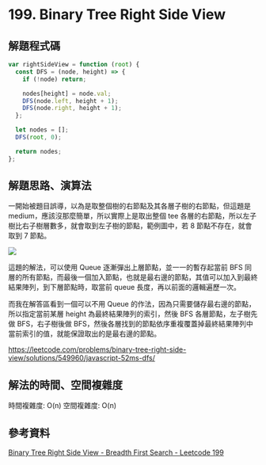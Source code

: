 # 199. Binary Tree Right Side View

## 解題程式碼

```javascript
var rightSideView = function (root) {
  const DFS = (node, height) => {
    if (!node) return;

    nodes[height] = node.val;
    DFS(node.left, height + 1);
    DFS(node.right, height + 1);
  };

  let nodes = [];
  DFS(root, 0);

  return nodes;
};
```

## 解題思路、演算法

一開始被題目誤導，以為是取整個樹的右節點及其各層子樹的右節點，但這題是 medium，應該沒那麼簡單，所以實際上是取出整個 tee 各層的右節點，所以左子樹比右子樹層數多，就會取到左子樹的節點，範例圖中，若 8 節點不存在，就會取到 7 節點。

![](https://upload.cc/i1/2023/10/09/ACEbg3.png)

這題的解法，可以使用 Queue 逐漸彈出上層節點，並一一的暫存起當前 BFS 同層的所有節點，而最後一個加入節點，也就是最右邊的節點，其值可以加入到最終結果陣列，到下層節點時，取當前 queue 長度，再以前面的邏輯遍歷一次。

而我在解答區看到一個可以不用 Queue 的作法，因為只需要儲存最右邊的節點，所以指定當前某層 height 為最終結果陣列的索引，然後 BFS 各層節點，左子樹先做 BFS，右子樹後做 BFS，然後各層找到的節點依序重複覆蓋掉最終結果陣列中當前索引的值，就能保證取出的是最右邊的節點。

https://leetcode.com/problems/binary-tree-right-side-view/solutions/549960/javascript-52ms-dfs/

## 解法的時間、空間複雜度

時間複雜度: O(n)
空間複雜度: O(n)

## 參考資料

[Binary Tree Right Side View - Breadth First Search - Leetcode 199](https://youtu.be/d4zLyf32e3I?si=JprfAumHab8Dgn3s)
